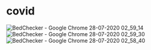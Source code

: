 # covid
![BedChecker - Google Chrome 28-07-2020 02_59_14](https://user-images.githubusercontent.com/61065217/95420136-9cf4e800-0958-11eb-9194-0390fce8769b.png)
![BedChecker - Google Chrome 28-07-2020 02_59_30](https://user-images.githubusercontent.com/61065217/95420143-a2eac900-0958-11eb-84d3-a039876578b6.png)
![BedChecker - Google Chrome 28-07-2020 02_58_40](https://user-images.githubusercontent.com/61065217/95420161-a9794080-0958-11eb-93d0-8742dfe26bc0.png)
